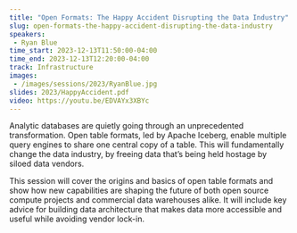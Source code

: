 ```yaml
---
title: "Open Formats: The Happy Accident Disrupting the Data Industry"
slug: open-formats-the-happy-accident-disrupting-the-data-industry
speakers:
 - Ryan Blue
time_start: 2023-12-13T11:50:00-04:00
time_end: 2023-12-13T12:20:00-04:00
track: Infrastructure
images:
 - /images/sessions/2023/RyanBlue.jpg
slides: 2023/HappyAccident.pdf
video: https://youtu.be/EDVAYx3XBYc
---
```


Analytic databases are quietly going through an unprecedented transformation. Open table formats, led by Apache Iceberg, enable multiple query engines to share one central copy of a table. This will fundamentally change the data industry, by freeing data that’s being held hostage by siloed data vendors.
 
This session will cover the origins and basics of open table formats and show how new capabilities are shaping the future of both open source compute projects and commercial data warehouses alike. It will include key advice for building data architecture that makes data more accessible and useful while avoiding vendor lock-in.